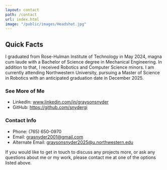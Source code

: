 ```yaml
---
layout: contact
path: /contact
url: index.html
image: "/public/images/Headshot.jpg"
---
```


## Quick Facts
I graduated from Rose-Hulman Institute of Technology in May 2024, magna cum laude with a Bachelor of Science degree in Mechanical Engineering. In addition to that, I received Robotics and Computer Science minors. I am currently attending Northwestern University, pursuing a Master of Science in Robotics with an anticipated graduation date in December 2025.

### See More of Me
* LinkedIn: www.linkedin.com/in/graysonsnyder
* GitHub: https://github.com/snydergi

### Contact Info
* Phone: (765) 650-0970
* Email: grasnyder2001@gmail.com
* Alternate Email: graysonsnyder2025@u.northwestern.edu

If you would like to get in touch to discuss any projects more, or ask any questions about me or my work, please contact me at one of the options listed above.